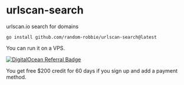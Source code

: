 # urlscan-search
urlscan.io search for domains

```
go install github.com/random-robbie/urlscan-search@latest
```


You can run it on a VPS.

[![DigitalOcean Referral Badge](https://web-platforms.sfo2.cdn.digitaloceanspaces.com/WWW/Badge%203.svg)](https://www.digitalocean.com/?refcode=e22bbff5f6f1&utm_campaign=Referral_Invite&utm_medium=Referral_Program&utm_source=badge)

You get free $200 credit for 60 days if you sign up and add a payment method.
